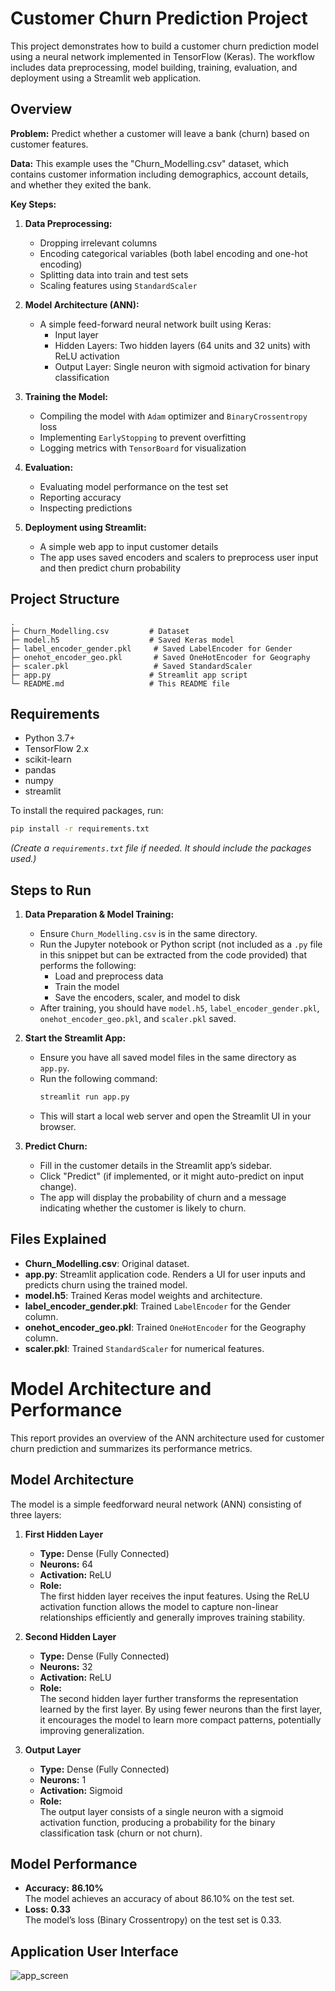 # Customer Churn Prediction Project

This project demonstrates how to build a customer churn prediction model using a neural network implemented in TensorFlow (Keras). The workflow includes data preprocessing, model building, training, evaluation, and deployment using a Streamlit web application.

## Overview

**Problem:** Predict whether a customer will leave a bank (churn) based on customer features.

**Data:** This example uses the "Churn_Modelling.csv" dataset, which contains customer information including demographics, account details, and whether they exited the bank.

**Key Steps:**
1. **Data Preprocessing:**  
   - Dropping irrelevant columns  
   - Encoding categorical variables (both label encoding and one-hot encoding)  
   - Splitting data into train and test sets  
   - Scaling features using `StandardScaler`

2. **Model Architecture (ANN):**  
   - A simple feed-forward neural network built using Keras:
     - Input layer
     - Hidden Layers: Two hidden layers (64 units and 32 units) with ReLU activation
     - Output Layer: Single neuron with sigmoid activation for binary classification

3. **Training the Model:**  
   - Compiling the model with `Adam` optimizer and `BinaryCrossentropy` loss  
   - Implementing `EarlyStopping` to prevent overfitting
   - Logging metrics with `TensorBoard` for visualization

4. **Evaluation:**  
   - Evaluating model performance on the test set  
   - Reporting accuracy  
   - Inspecting predictions

5. **Deployment using Streamlit:**  
   - A simple web app to input customer details  
   - The app uses saved encoders and scalers to preprocess user input and then predict churn probability

## Project Structure

```
.
├─ Churn_Modelling.csv         # Dataset
├─ model.h5                    # Saved Keras model
├─ label_encoder_gender.pkl     # Saved LabelEncoder for Gender
├─ onehot_encoder_geo.pkl       # Saved OneHotEncoder for Geography
├─ scaler.pkl                   # Saved StandardScaler
├─ app.py                      # Streamlit app script
└─ README.md                   # This README file
```

## Requirements

- Python 3.7+
- TensorFlow 2.x
- scikit-learn
- pandas
- numpy
- streamlit

To install the required packages, run:

```bash
pip install -r requirements.txt
```

*(Create a `requirements.txt` file if needed. It should include the packages used.)*

## Steps to Run

1. **Data Preparation & Model Training:**
   - Ensure `Churn_Modelling.csv` is in the same directory.
   - Run the Jupyter notebook or Python script (not included as a `.py` file in this snippet but can be extracted from the code provided) that performs the following:
     - Load and preprocess data
     - Train the model
     - Save the encoders, scaler, and model to disk
   - After training, you should have `model.h5`, `label_encoder_gender.pkl`, `onehot_encoder_geo.pkl`, and `scaler.pkl` saved.

2. **Start the Streamlit App:**
   - Ensure you have all saved model files in the same directory as `app.py`.
   - Run the following command:
     ```bash
     streamlit run app.py
     ```
   - This will start a local web server and open the Streamlit UI in your browser.

3. **Predict Churn:**
   - Fill in the customer details in the Streamlit app’s sidebar.
   - Click "Predict" (if implemented, or it might auto-predict on input change).
   - The app will display the probability of churn and a message indicating whether the customer is likely to churn.

## Files Explained

- **Churn_Modelling.csv**: Original dataset.
- **app.py**: Streamlit application code. Renders a UI for user inputs and predicts churn using the trained model.
- **model.h5**: Trained Keras model weights and architecture.
- **label_encoder_gender.pkl**: Trained `LabelEncoder` for the Gender column.
- **onehot_encoder_geo.pkl**: Trained `OneHotEncoder` for the Geography column.
- **scaler.pkl**: Trained `StandardScaler` for numerical features.

# Model Architecture and Performance

This report provides an overview of the ANN architecture used for customer churn prediction and summarizes its performance metrics.

## Model Architecture

The model is a simple feedforward neural network (ANN) consisting of three layers:

1. **First Hidden Layer**  
   - **Type:** Dense (Fully Connected)  
   - **Neurons:** 64  
   - **Activation:** ReLU  
   - **Role:**  
     The first hidden layer receives the input features. Using the ReLU activation function allows the model to capture non-linear relationships efficiently and generally improves training stability.

2. **Second Hidden Layer**  
   - **Type:** Dense (Fully Connected)  
   - **Neurons:** 32  
   - **Activation:** ReLU  
   - **Role:**  
     The second hidden layer further transforms the representation learned by the first layer. By using fewer neurons than the first layer, it encourages the model to learn more compact patterns, potentially improving generalization.

3. **Output Layer**  
   - **Type:** Dense (Fully Connected)  
   - **Neurons:** 1  
   - **Activation:** Sigmoid  
   - **Role:**  
     The output layer consists of a single neuron with a sigmoid activation function, producing a probability for the binary classification task (churn or not churn).

## Model Performance

- **Accuracy:** **86.10%**  
  The model achieves an accuracy of about 86.10% on the test set.
- **Loss:** **0.33**  
  The model’s loss (Binary Crossentropy) on the test set is 0.33. 

## Application User Interface

![app_screen](https://github.com/user-attachments/assets/79ed7d4f-2822-49ad-9503-1b0310653032)
